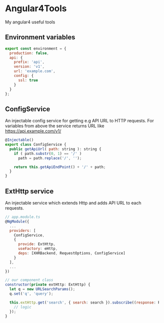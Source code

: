 # Angular4Tools
My angular4 useful tools
## Environment variables
```javascript
export const environment = {
  production: false,
  api: {
    prefix: 'api',
    version: 'v1',
    url: 'example.com',
    config: {
      ssl: true
    }
  }
};
```
## ConfigService
An injectable config service for getting e.g API URL to HTTP requests.
For variables from above the service returns URL like https://api.example.com/v1/
```javascript
@Injectable()
export class ConfigService {
  public getApiUrl( path: string ): string {
    if ( path.substr(0, 1) == '/' )
      path = path.replace('/', '');

    return this.getApiEndPoint() + '/' + path;
  }
}
```
## ExtHttp service
An injectable service which extends Http and adds API URL to each requests.
```javascript
// app.module.ts
@NgModule({
  ...
  providers: [
    ConfigService,
    {
      provide: ExtHttp,
      useFactory: eHttp,
      deps: [XHRBackend, RequestOptions, ConfigService]
    }
  ],
  ...
})
```
```javascript
// our component class
constructor(private extHttp: ExtHttp) {
  let q = new URLSearchParams();
  q.set('q', 'query');

  this.extHttp.get('search', { search: search }).subscribe((response: Response) => {
    // logic
  });
}
```